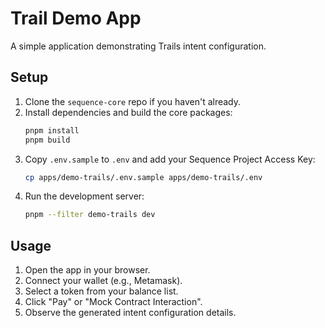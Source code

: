 # Trail Demo App

A simple application demonstrating Trails intent configuration.

## Setup

1.  Clone the `sequence-core` repo if you haven't already.
2.  Install dependencies and build the core packages:
    ```bash
    pnpm install
    pnpm build
    ```
3.  Copy `.env.sample` to `.env` and add your Sequence Project Access Key:
    ```bash
    cp apps/demo-trails/.env.sample apps/demo-trails/.env
    ```
4.  Run the development server:
    ```bash
    pnpm --filter demo-trails dev
    ```

## Usage

1.  Open the app in your browser.
2.  Connect your wallet (e.g., Metamask).
3.  Select a token from your balance list.
4.  Click "Pay" or "Mock Contract Interaction".
5.  Observe the generated intent configuration details.
